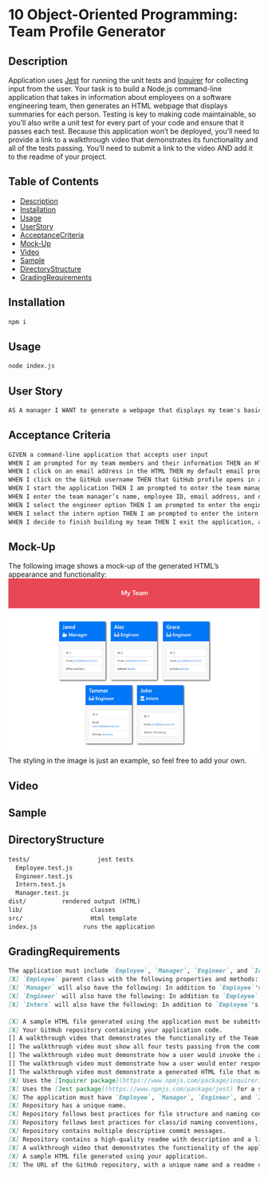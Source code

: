 # 10 Object-Oriented Programming: Team Profile Generator

## Description

Application uses [Jest](https://www.npmjs.com/package/jest) for running the unit tests and [Inquirer](https://www.npmjs.com/package/inquirer) for collecting input from the user. 
Your task is to build a Node.js command-line application that takes in information about employees on a software engineering team, then generates an HTML webpage that displays summaries for each person. Testing is key to making code maintainable, so you’ll also write a unit test for every part of your code and ensure that it passes each test.
Because this application won’t be deployed, you’ll need to provide a link to a walkthrough video that demonstrates its functionality and all of the tests passing. You’ll need to submit a link to the video AND add it to the readme of your project.

## Table of Contents
- [Description](#Description)
- [Installation](#Installation)
- [Usage](#Usage)
- [UserStory](#UserStory)
- [AcceptanceCriteria](#AcceptanceCriteria)
- [Mock-Up](#Mock-Up)
- [Video](#Video)
- [Sample](#Sample)
- [DirectoryStructure](#DirectoryStructure)
- [GradingRequirements](#GradingRequirements)

## Installation
```bash
npm i
```
## Usage
```bash
node index.js
```

## User Story

```md
AS A manager I WANT to generate a webpage that displays my team's basic info SO THAT I have quick access to their emails and GitHub profiles
```

## Acceptance Criteria

```md
GIVEN a command-line application that accepts user input
WHEN I am prompted for my team members and their information THEN an HTML file is generated that displays a nicely formatted team roster based on user input
WHEN I click on an email address in the HTML THEN my default email program opens and populates the TO field of the email with the address
WHEN I click on the GitHub username THEN that GitHub profile opens in a new tab
WHEN I start the application THEN I am prompted to enter the team manager’s name, employee ID, email address, and office number
WHEN I enter the team manager’s name, employee ID, email address, and office number THEN I am presented with a menu with the option to add an engineer or intern or to finish building my team
WHEN I select the engineer option THEN I am prompted to enter the engineer’s name, ID, email, and GitHub username, and I am taken back to the menu
WHEN I select the intern option THEN I am prompted to enter the intern’s name, ID, email, and school, and I am taken back to the menu
WHEN I decide to finish building my team THEN I exit the application, and the HTML is generated
```

## Mock-Up

The following image shows a mock-up of the generated HTML’s appearance and functionality:
![HTML webpage titled “My Team” features five boxes listing employee names, titles, and other key info.](./Assets/10-object-oriented-programming-homework-demo.png)
The styling in the image is just an example, so feel free to add your own.

## Video

## Sample


## DirectoryStructure
```md
tests/			         jest tests
  Employee.test.js
  Engineer.test.js
  Intern.test.js
  Manager.test.js
dist/          rendered output (HTML)
lib/				   classes
src/				   Html template
index.js			 runs the application
```

## GradingRequirements
```md
The application must include `Employee`, `Manager`, `Engineer`, and `Intern` classes. The tests for these classes (in the `_tests_` directory) must ALL pass.
[X] `Employee` parent class with the following properties and methods: `name` * `id` * `email` * `getName()` * `getId()` * `getEmail()` * `getRole()`
[X] `Manager` will also have the following: In addition to `Employee`'s properties and methods, [] `officeNumber` * `getRole() 
[X] `Engineer` will also have the following: In addition to `Employee`'s properties and methods, `github` &mdash;GitHub username * `getGithub()` * `getRole()`
[X] `Intern` will also have the following: In addition to `Employee`'s properties and methods, `school` * `getSchool()` * `getRole()

[X] A sample HTML file generated using the application must be submitted.
[X] Your GitHub repository containing your application code.
[] A walkthrough video that demonstrates the functionality of the Team Profile Generator and passing tests must be submitted, and a link to the video should be included in your README file.
[] The walkthrough video must show all four tests passing from the command line.
[] The walkthrough video must demonstrate how a user would invoke the application from the command line.
[] The walkthrough video must demonstrate how a user would enter responses to all of the prompts in the application.
[] The walkthrough video must demonstrate a generated HTML file that matches the user input.
[X] Uses the [Inquirer package](https://www.npmjs.com/package/inquirer).
[X] Uses the [Jest package](https://www.npmjs.com/package/jest) for a suite of unit tests.
[X] The application must have `Employee`, `Manager`, `Engineer`, and `Intern` classes.
[X] Repository has a unique name.
[X] Repository follows best practices for file structure and naming conventions.
[X] Repository follows best practices for class/id naming conventions, indentation, quality comments, etc.
[X] Repository contains multiple descriptive commit messages.
[X] Repository contains a high-quality readme with description and a link to a walkthrough video.
[X] A walkthrough video that demonstrates the functionality of the application and passing tests.
[X] A sample HTML file generated using your application.
[X] The URL of the GitHub repository, with a unique name and a readme describing the project.
```